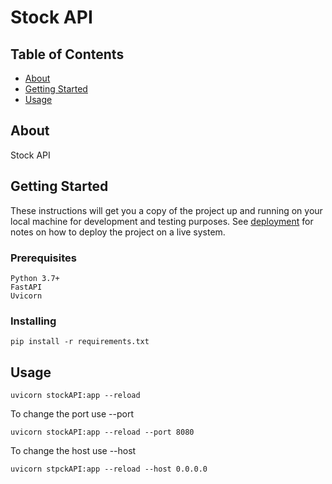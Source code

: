 # Stock API

## Table of Contents

- [About](#about)
- [Getting Started](#getting_started)
- [Usage](#usage)

## About <a name = "about"></a>

Stock API 
## Getting Started <a name = "getting_started"></a>

These instructions will get you a copy of the project up and running on your local machine for development and testing purposes. See [deployment](#deployment) for notes on how to deploy the project on a live system.

### Prerequisites


```
Python 3.7+
FastAPI
Uvicorn
```

### Installing


```
pip install -r requirements.txt
```


## Usage <a name = "usage"></a>

```
uvicorn stockAPI:app --reload 
```

To change the port use --port
```
uvicorn stockAPI:app --reload --port 8080
```

To change the host use --host
```
uvicorn stpckAPI:app --reload --host 0.0.0.0
```
